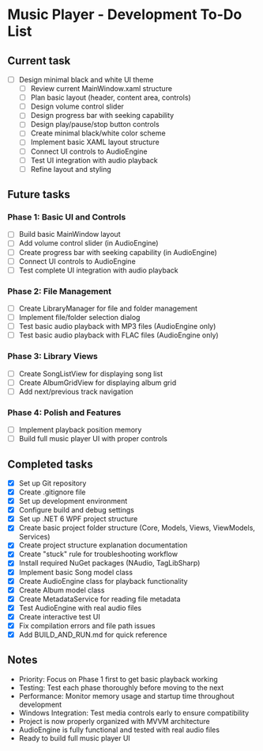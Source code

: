 # Music Player - Development To-Do List

## Current task

- [ ] Design minimal black and white UI theme
  - [ ] Review current MainWindow.xaml structure
  - [ ] Plan basic layout (header, content area, controls)
  - [ ] Design volume control slider
  - [ ] Design progress bar with seeking capability
  - [ ] Design play/pause/stop button controls
  - [ ] Create minimal black/white color scheme
  - [ ] Implement basic XAML layout structure
  - [ ] Connect UI controls to AudioEngine
  - [ ] Test UI integration with audio playback
  - [ ] Refine layout and styling

## Future tasks

### Phase 1: Basic UI and Controls

- [ ] Build basic MainWindow layout
- [ ] Add volume control slider (in AudioEngine)
- [ ] Create progress bar with seeking capability (in AudioEngine)
- [ ] Connect UI controls to AudioEngine
- [ ] Test complete UI integration with audio playback

### Phase 2: File Management

- [ ] Create LibraryManager for file and folder management
- [ ] Implement file/folder selection dialog
- [ ] Test basic audio playback with MP3 files (AudioEngine only)
- [ ] Test basic audio playback with FLAC files (AudioEngine only)

### Phase 3: Library Views

- [ ] Create SongListView for displaying song list
- [ ] Create AlbumGridView for displaying album grid
- [ ] Add next/previous track navigation

### Phase 4: Polish and Features

- [ ] Implement playback position memory
- [ ] Build full music player UI with proper controls

## Completed tasks

- [x] Set up Git repository
- [x] Create .gitignore file
- [x] Set up development environment
- [x] Configure build and debug settings
- [x] Set up .NET 6 WPF project structure
- [x] Create basic project folder structure (Core, Models, Views, ViewModels, Services)
- [x] Create project structure explanation documentation
- [x] Create "stuck" rule for troubleshooting workflow
- [x] Install required NuGet packages (NAudio, TagLibSharp)
- [x] Implement basic Song model class
- [x] Create AudioEngine class for playback functionality
- [x] Create Album model class
- [x] Create MetadataService for reading file metadata
- [x] Test AudioEngine with real audio files
- [x] Create interactive test UI
- [x] Fix compilation errors and file path issues
- [x] Add BUILD_AND_RUN.md for quick reference

## Notes

- Priority: Focus on Phase 1 first to get basic playback working
- Testing: Test each phase thoroughly before moving to the next
- Performance: Monitor memory usage and startup time throughout development
- Windows Integration: Test media controls early to ensure compatibility
- Project is now properly organized with MVVM architecture
- AudioEngine is fully functional and tested with real audio files
- Ready to build full music player UI
